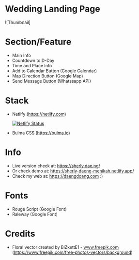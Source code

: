 # Wedding Landing Page

![Thumbnail]


# Section/Feature
- Main Info
- Countdown to D-Day
- Time and Place Info
- Add to Calendar Button (Google Calendar)
- Map Direction Button (Google Map)
- Send Message Button (Whatssapp API)

# Stack
- Netlify (https://netlify.com)

     [![Netlify Status](https://api.netlify.com/api/v1/badges/2b185197-f76c-46e4-a0ab-0fe5c2ff8dc1/deploy-status)](https://app.netlify.com/sites/sherly-daeng-menikah/deploys)

- Bulma CSS (https://bulma.io)

# Info
- Live version check at: https://sherly.dae.ng/
- Or check demo at: https://sherly-daeng-menikah.netlify.app/
- Check my web at: https://daengdoang.com :)

# Fonts
- Rouge Script (Google Font)
- Raleway (Google Font)


# Credits

- Floral vector created by BiZkettE1 - www.freepik.com (https://www.freepik.com/free-photos-vectors/background)
